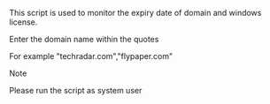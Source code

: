 This script is used to monitor the expiry date of domain and windows license.

Enter the domain name within the quotes

For example "techradar.com","flypaper.com"

Note

Please run the script as system user


